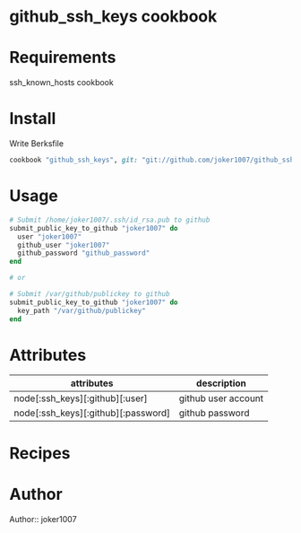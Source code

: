 # github\_ssh\_keys cookbook

# Requirements
ssh\_known\_hosts cookbook

# Install
Write Berksfile
```ruby
cookbook "github_ssh_keys", git: "git://github.com/joker1007/github_ssh_keys.git"
```

# Usage
```ruby
# Submit /home/joker1007/.ssh/id_rsa.pub to github
submit_public_key_to_github "joker1007" do
  user "joker1007"
  github_user "joker1007"
  github_password "github_password"
end

# or

# Submit /var/github/publickey to github
submit_public_key_to_github "joker1007" do
  key_path "/var/github/publickey"
end
```

# Attributes

| attributes                          | description           |
| ---------------------------------   | --------------------- |
| node[:ssh_keys][:github][:user]     | github user account   |
| node[:ssh_keys][:github][:password] | github password       |

# Recipes

# Author

Author:: joker1007
